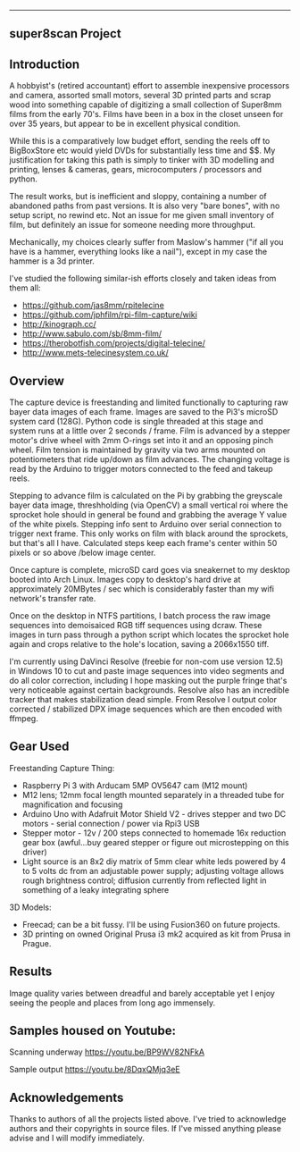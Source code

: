 ------------------
super8scan Project
------------------

Introduction
------------

A hobbyist's (retired accountant) effort to assemble inexpensive processors and camera, assorted small motors, several 3D printed parts and scrap wood into something capable of digitizing a small collection of Super8mm films from the early 70's.  Films have been in a box in the closet unseen for over 35 years, but appear to be in excellent physical condition.

While this is a comparatively low budget effort, sending the reels off to BigBoxStore etc would yield DVDs for substantially less time and $$.  My justification for taking this path is simply to tinker with 3D modelling and printing, lenses & cameras, gears, microcomputers / processors and python.

The result works, but is inefficient and sloppy, containing a number of abandoned paths from past versions.  It is also very "bare bones", with no setup script, no rewind etc.  Not an issue for me given small inventory of film, but definitely an issue for someone needing more throughput.

Mechanically, my choices clearly suffer from Maslow's hammer ("if all you have is a hammer, everything looks like a nail"), except in my case the hammer is a 3d printer.  

I've studied the following similar-ish efforts closely and taken ideas from them all:

- https://github.com/jas8mm/rpitelecine
- https://github.com/jphfilm/rpi-film-capture/wiki
- http://kinograph.cc/
- http://www.sabulo.com/sb/8mm-film/
- https://therobotfish.com/projects/digital-telecine/
- http://www.mets-telecinesystem.co.uk/

Overview
--------

The capture device is freestanding and limited functionally to capturing raw bayer data images of each frame.  Images are saved to the Pi3's microSD system card (128G).  Python code is single threaded at this stage and system runs at a little over 2 seconds / frame.  Film is advanced by a stepper motor's drive wheel with 2mm O-rings set into it and an opposing pinch wheel.  Film tension is maintained by gravity via two arms mounted on potentiometers that ride up/down as film advances. The changing voltage is read by the Arduino to trigger motors connected to the feed and takeup reels.

Stepping to advance film is calculated on the Pi by grabbing the greyscale bayer data image, threshholding (via OpenCV) a small vertical roi where the sprocket hole should in general be found and grabbing the average Y value of the white pixels.  Stepping info sent to Arduino over serial connection to trigger next frame.  This only works on film with black around the sprockets, but that's all I have.  Calculated steps keep each frame's center within 50 pixels or so above /below image center.  

Once capture is complete, microSD card goes via sneakernet to my desktop booted into Arch Linux.  Images copy to desktop's hard drive at approximately 20MBytes / sec which is considerably faster than my wifi network's transfer rate.

Once on the desktop in NTFS partitions, I batch process the raw image sequences into demoisaiced RGB tiff sequences using dcraw.  These images in turn pass through a python script which locates the sprocket hole again and crops relative to the hole's location, saving a 2066x1550 tiff.

I'm currently using DaVinci Resolve (freebie for non-com use version 12.5) in Windows 10 to cut and paste image sequences into video segments and do all color correction, including I hope masking out the purple fringe that's very noticeable against certain backgrounds.  Resolve also has an incredible tracker that makes stabilization dead simple.  From Resolve I output color corrected / stabilized DPX image sequences which are then encoded with ffmpeg.

Gear Used
--------
Freestanding Capture Thing:
- Raspberry Pi 3 with Arducam 5MP OV5647 cam (M12 mount)
- M12 lens; 12mm focal length mounted separately in a threaded tube for magnification and focusing
- Arduino Uno with Adafruit Motor Shield V2 - drives stepper and two DC motors - serial connection / power via Rpi3 USB
- Stepper motor - 12v / 200 steps connected to homemade 16x reduction gear box (awful...buy geared stepper or figure out microstepping on this driver)
- Light source is an 8x2 diy matrix of 5mm clear white leds powered by 4 to 5 volts dc from an adjustable power supply; adjusting voltage allows rough brightness control; diffusion currently from reflected light in something of a leaky integrating sphere

3D Models:
- Freecad; can be a bit fussy.  I'll be using Fusion360 on future projects.
- 3D printing on owned Original Prusa i3 mk2 acquired as kit from Prusa in Prague. 

Results
-------
Image quality varies between dreadful and barely acceptable yet I enjoy seeing the people and places from long ago immensely.  

Samples housed on Youtube:
-------------------------

Scanning underway  https://youtu.be/BP9WV82NFkA


Sample output      https://youtu.be/8DqxQMjq3eE


Acknowledgements
----------------
Thanks to authors of all the projects listed above.  I've tried to acknowledge authors and their copyrights in source files.  If I've missed anything please advise and I will modify immediately.
